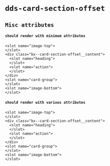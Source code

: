 # `dds-card-section-offset`

## `Misc attributes`

####   `should render with minimum attributes`

```
<slot name="image-top">
</slot>
<div class="bx--card-section-offset__content">
  <slot name="heading">
  </slot>
  <slot name="action">
  </slot>
</div>
<slot name="card-group">
</slot>
<slot name="image-bottom">
</slot>

```

####   `should render with various attributes`

```
<slot name="image-top">
</slot>
<div class="bx--card-section-offset__content">
  <slot name="heading">
  </slot>
  <slot name="action">
  </slot>
</div>
<slot name="card-group">
</slot>
<slot name="image-bottom">
</slot>

```

